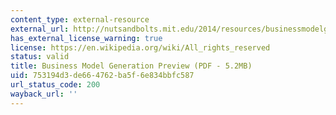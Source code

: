 ```yaml
---
content_type: external-resource
external_url: http://nutsandbolts.mit.edu/2014/resources/businessmodelgeneration_preview.pdf
has_external_license_warning: true
license: https://en.wikipedia.org/wiki/All_rights_reserved
status: valid
title: Business Model Generation Preview (PDF - 5.2MB)
uid: 753194d3-de66-4762-ba5f-6e834bbfc587
url_status_code: 200
wayback_url: ''
---
```

